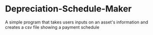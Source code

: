 # Depreciation-Schedule-Maker
A simple program that takes users inputs on an asset's information and creates a csv file showing a payment schedule
